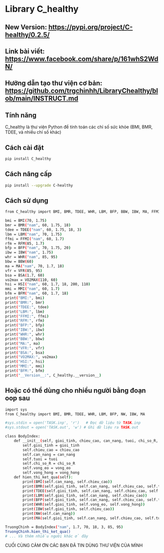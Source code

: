 # Library C_healthy

## New Version: https://pypi.org/project/C-healthy/0.2.5/

## Link bài viết: https://www.facebook.com/share/p/161whS2WdN/

## Hưỡng dẫn tạo thư viện cơ bản: https://github.com/trgchinhh/LibraryChealthy/blob/main/INSTRUCT.md

## Tính năng 
C_healthy là thư viện Python để tính toán các chỉ số sức khỏe (BMI, BMR, TDEE, và nhiều chỉ số khác) 

## Cách cài đặt
```bash
pip install C_healthy
```

## Cách nâng cấp 
```bash
pip install --upgrade C-healthy
```

## Cách sử dụng 
```bash
from C_healthy import BMI, BMR, TDEE, WHR, LBM, BFP, BBW, IBW, MA, FFMI, RFM, VFR, BSA, VO2MAX, HSI, MMI, BFM

bmi = BMI(70, 1.75)
bmr = BMR("nam", 60, 1.75, 18)
tdee = TDEE("nam", 60, 1.75, 18, 3)
lbm = LBM("nam", 70, 1.75) 
ffmi = FFMI("nam", 60, 1.7)
rfm = RFM(85, 1.7) 
bfp = BFP("nam", 70, 1.75, 20)
ibw = IBW("nam", 1.75)
whr = WHR("nam", 85, 95)
bbw = BBW(60)
ma = MA("nam", 70, 1.7, 18)
vfr = VFR(85, 95)
bsa = BSA(1.7, 60)
vo2max = VO2MAX(110, 60)
hsi = HSI("nam", 60, 1.7, 18, 200, 110)
mmi = MMI("nam", 60, 1.7)
bfm = BFM("nam", 60, 1.7, 18)
print("BMI:", bmi)
print("BMR:", bmr)
print("TDEE:", tdee)
print("LBM:", lbm)
print("FFMI:", ffmi)
print("RFM:", rfm)
print("BFP:", bfp)
print("IBW:", ibw)
print("WHR:", whr)
print("BBW:", bbw)
print("MA:", ma)
print("VFR:", vfr)
print("BSA:", bsa)
print("VO2MAX:", vo2max)
print("HSI:", hsi)
print("MMI:", mmi)
print("BFM:", bfm)
print("__Version__:", C_healthy.__version__)
```

## Hoặc có thể dùng cho nhiều người bằng đoạn oop sau
```bash
import sys
from C_healthy import BMI, BMR, TDEE, WHR, LBM, BFP, NW, IBW, MA

#sys.stdin = open('TASK.inp', 'r')   # Đọc dữ liệu từ TASK.inp
#sys.stdout = open('TASK.out', 'w') # Ghi dữ liệu ra TASK.out

class BodyIndex:
    def __init__(self, gioi_tinh, chieu_cao, can_nang, tuoi, chi_so_R, vong_eo, vong_hong):
        self.gioi_tinh = gioi_tinh
        self.chieu_cao = chieu_cao
        self.can_nang = can_nang
        self.tuoi = tuoi 
        self.chi_so_R = chi_so_R
        self.vong_eo = vong_eo
        self.vong_hong = vong_hong
    def hien_thi_ket_qua(self):
        print(BMI(self.can_nang, self.chieu_cao))
        print(BMR(self.gioi_tinh, self.can_nang, self.chieu_cao, self.tuoi))
        print(TDEE(self.gioi_tinh, self.can_nang, self.chieu_cao, self.tuoi, self.chi_so_R))
        print(LBM(self.gioi_tinh, self.can_nang, self.chieu_cao))
        print(BFP(self.gioi_tinh, self.can_nang, self.chieu_cao, self.tuoi))
        print(WHR(self.gioi_tinh, self.vong_eo, self.vong_hong))
        print(IBW(self.gioi_tinh, self.chieu_cao))
        print(NW(self.can_nang))
        print(MA(self.gioi_tinh, self.can_nang, self.chieu_cao, self.tuoi))

TruongChinh = BodyIndex("nam", 1.7, 70, 18, 3, 85, 95)
TruongChinh.hien_thi_ket_qua() 
# ... Và thêm nhiều người khác ở đây

```
CUỐI CÙNG CẢM ƠN CÁC BẠN ĐÃ TIN DÙNG THƯ VIỆN CỦA MÌNH
